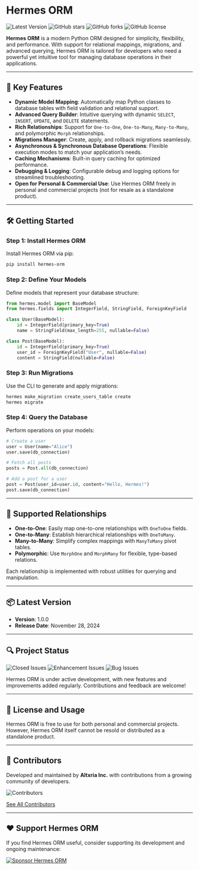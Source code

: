 
# Hermes ORM

![Latest Version](https://img.shields.io/github/v/release/altxriainc/hermes)
![GitHub stars](https://img.shields.io/github/stars/altxriainc/hermes?style=social)
![GitHub forks](https://img.shields.io/github/forks/altxriainc/hermes?style=social)
![GitHub license](https://img.shields.io/github/license/altxriainc/hermes)

**Hermes ORM** is a modern Python ORM designed for simplicity, flexibility, and performance. With support for relational mappings, migrations, and advanced querying, Hermes ORM is tailored for developers who need a powerful yet intuitive tool for managing database operations in their applications.

---

## 🚀 Key Features

- **Dynamic Model Mapping**: Automatically map Python classes to database tables with field validation and relational support.
- **Advanced Query Builder**: Intuitive querying with dynamic `SELECT`, `INSERT`, `UPDATE`, and `DELETE` statements.
- **Rich Relationships**: Support for `One-to-One`, `One-to-Many`, `Many-to-Many`, and polymorphic `Morph` relationships.
- **Migrations Manager**: Create, apply, and rollback migrations seamlessly.
- **Asynchronous & Synchronous Database Operations**: Flexible execution modes to match your application’s needs.
- **Caching Mechanisms**: Built-in query caching for optimized performance.
- **Debugging & Logging**: Configurable debug and logging options for streamlined troubleshooting.
- **Open for Personal & Commercial Use**: Use Hermes ORM freely in personal and commercial projects (not for resale as a standalone product).

---

## 🛠️ Getting Started

### Step 1: Install Hermes ORM

Install Hermes ORM via pip:

```bash
pip install hermes-orm
```

### Step 2: Define Your Models

Define models that represent your database structure:

```python
from hermes.model import BaseModel
from hermes.fields import IntegerField, StringField, ForeignKeyField

class User(BaseModel):
    id = IntegerField(primary_key=True)
    name = StringField(max_length=255, nullable=False)

class Post(BaseModel):
    id = IntegerField(primary_key=True)
    user_id = ForeignKeyField("User", nullable=False)
    content = StringField(nullable=False)
```

### Step 3: Run Migrations

Use the CLI to generate and apply migrations:

```bash
hermes make_migration create_users_table create
hermes migrate
```

### Step 4: Query the Database

Perform operations on your models:

```python
# Create a user
user = User(name="Alice")
user.save(db_connection)

# Fetch all posts
posts = Post.all(db_connection)

# Add a post for a user
post = Post(user_id=user.id, content="Hello, Hermes!")
post.save(db_connection)
```

---

## 🧩 Supported Relationships

- **One-to-One**: Easily map one-to-one relationships with `OneToOne` fields.
- **One-to-Many**: Establish hierarchical relationships with `OneToMany`.
- **Many-to-Many**: Simplify complex mappings with `ManyToMany` pivot tables.
- **Polymorphic**: Use `MorphOne` and `MorphMany` for flexible, type-based relations.

Each relationship is implemented with robust utilities for querying and manipulation.

---

## 📦 Latest Version

- **Version**: 1.0.0  
- **Release Date**: November 28, 2024

---

## 🔍 Project Status

![Closed Issues](https://img.shields.io/github/issues-closed/altxriainc/hermes)
![Enhancement Issues](https://img.shields.io/github/issues/altxriainc/hermes/enhancement)
![Bug Issues](https://img.shields.io/github/issues/altxriainc/hermes/bug)

Hermes ORM is under active development, with new features and improvements added regularly. Contributions and feedback are welcome!

---

## 📜 License and Usage

Hermes ORM is free to use for both personal and commercial projects. However, Hermes ORM itself cannot be resold or distributed as a standalone product.

---

## 🤝 Contributors

Developed and maintained by **Altxria Inc.** with contributions from a growing community of developers.

![Contributors](https://contrib.rocks/image?repo=altxriainc/hermes)

[See All Contributors](https://github.com/altxriainc/hermes/graphs/contributors)

---

## ❤️ Support Hermes ORM

If you find Hermes ORM useful, consider supporting its development and ongoing maintenance:

[![Sponsor Hermes ORM](https://img.shields.io/badge/Sponsor-Hermes%20ORM-blue?logo=github-sponsors)](https://github.com/sponsors/altxriainc)
